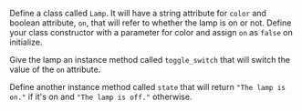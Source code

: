Define a class called `Lamp`. It will have a string attribute for `color` and boolean attribute, `on`, that will refer to whether the lamp is on or not. Define your class constructor with a parameter for color and assign `on` as `false` on initialize.

Give the lamp an instance method called `toggle_switch` that will switch the value of the `on` attribute.

Define another instance method called `state` that will return `"The lamp is on."` if it's on and `"The lamp is off."` otherwise.